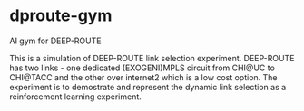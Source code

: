 # dproute-gym
AI gym for DEEP-ROUTE

This is a simulation of DEEP-ROUTE link selection experiment. 
DEEP-ROUTE has two links - one  dedicated (EXOGENI)MPLS circuit from CHI@UC to CHI@TACC and the other over internet2 which is a low cost option. 
The experiment is to demostrate and represent the dynamic link selection as a reinforcement learning experiment.

